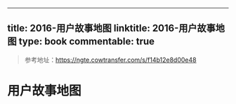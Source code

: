 
---
title: 2016-用户故事地图
linktitle: 2016-用户故事地图
type: book
commentable: true
---

> 参考地址：https://ngte.cowtransfer.com/s/f14b12e8d00e48

# 用户故事地图

    